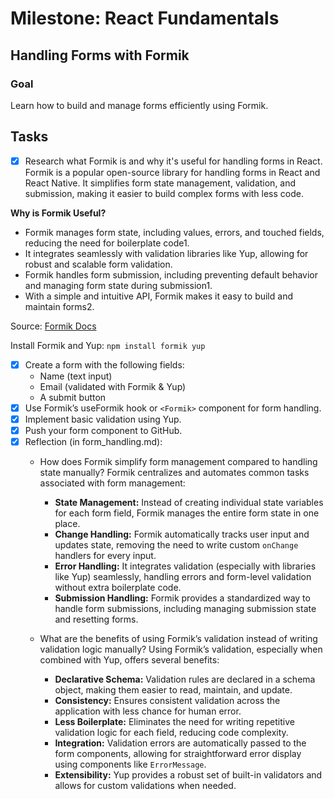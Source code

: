 # Milestone: React Fundamentals

## Handling Forms with Formik

### Goal

Learn how to build and manage forms efficiently using Formik.

## Tasks

- [x] Research what Formik is and why it's useful for handling forms in React.
Formik is a popular open-source library for handling forms in React and React Native. It simplifies form state management, validation, and submission, making it easier to build complex forms with less code.

**Why is Formik Useful?**

- Formik manages form state, including values, errors, and touched fields, reducing the need for boilerplate code1.
- It integrates seamlessly with validation libraries like Yup, allowing for robust and scalable form validation.
- Formik handles form submission, including preventing default behavior and managing form state during submission1.
- With a simple and intuitive API, Formik makes it easy to build and maintain forms2.

Source: [Formik Docs](https://formik.org/docs/tutorial)

Install Formik and Yup: `npm install formik yup`

- [x] Create a form with the following fields:
  - Name (text input)
  - Email (validated with Formik & Yup)
  - A submit button
- [x] Use Formik’s useFormik hook or `<Formik>` component for form handling.
- [x] Implement basic validation using Yup.
- [x] Push your form component to GitHub.
- [x] Reflection (in form_handling.md):
  - How does Formik simplify form management compared to handling state manually?
    Formik centralizes and automates common tasks associated with form management:
    - **State Management:** Instead of creating individual state variables for each form field, Formik manages the entire form state in one place.
    - **Change Handling:** Formik automatically tracks user input and updates state, removing the need to write custom `onChange` handlers for every input.
    - **Error Handling:** It integrates validation (especially with libraries like Yup) seamlessly, handling errors and form-level validation without extra boilerplate code.
    - **Submission Handling:** Formik provides a standardized way to handle form submissions, including managing submission state and resetting forms.
  
  - What are the benefits of using Formik’s validation instead of writing validation logic manually?
    Using Formik’s validation, especially when combined with Yup, offers several benefits:
    - **Declarative Schema:** Validation rules are declared in a schema object, making them easier to read, maintain, and update.
    - **Consistency:** Ensures consistent validation across the application with less chance for human error.
    - **Less Boilerplate:** Eliminates the need for writing repetitive validation logic for each field, reducing code complexity.
    - **Integration:** Validation errors are automatically passed to the form components, allowing for straightforward error display using components like `ErrorMessage`.
    - **Extensibility:** Yup provides a robust set of built-in validators and allows for custom validations when needed.
